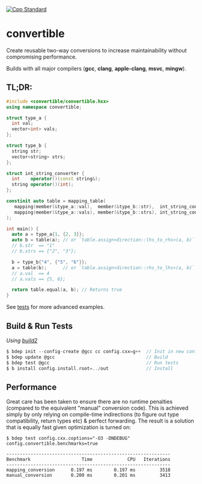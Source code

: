 [![Cpp Standard](https://img.shields.io/badge/C%2B%2B-20-blue.svg)](https://en.cppreference.com/w/cpp/20)

# convertible
Create reusable two-way conversions to increase maintainability without compromising performance.

Builds with all major compilers (**gcc**, **clang**, **apple-clang**, **msvc**, **mingw**).

## TL;DR:
```c++
#include <convertible/convertible.hxx>
using namespace convertible;

struct type_a {
  int val;
  vector<int> vals;
};

struct type_b {
  string str;
  vector<string> strs;
};

struct int_string_converter {
  int    operator()(const string&);
  string operator()(int);
};

constinit auto table = mapping_table(
   mapping(member(&type_a::val),  member(&type_b::str),  int_string_converter{}),
   mapping(member(&type_a::vals), member(&type_b::strs), int_string_converter{})
);

int main() {
  auto a = type_a{1, {2, 3}};
  auto b = table(a); // or `table.assign<direction::lhs_to_rhs>(a, b)`
  // b.str  == "1"
  // b.strs == {"2", "3"};

  b = type_b{"4", {"5", "6"}};
  a = table(b);      // or `table.assign<direction::rhs_to_lhs>(a, b)`
  // a.val  == 4
  // a.vals == {5, 6};

  return table.equal(a, b); // Returns true 
}

```
See [tests](./convertible/convertible.mapping_table.test.cxx) for more advanced examples.

## Build & Run Tests
_Using [build2](https://build2.org/install.xhtml)_
```c
$ bdep init --config-create @gcc cc config.cxx=g++  // Init in new config
$ bdep update @gcc                                  // Build
$ bdep test @gcc                                    // Run tests
$ b install config.install.root=../out              // Install
```

## Performance
Great care has been taken to ensure there are no runtime penalties (compared to the equivalent "manual" conversion code). This is achieved simply by only relying on compile-time indirections (to figure out type compatibility, return types etc) & perfect forwarding.
The result is a solution that is equally fast given optimization is turned on:
```
$ bdep test config.cxx.coptions="-O3 -DNDEBUG" config.convertible.benchmarks=true

-------------------------------------------------------------
Benchmark                   Time             CPU   Iterations
-------------------------------------------------------------
mapping_conversion      0.197 ms        0.197 ms         3518
manual_conversion       0.200 ms        0.201 ms         3413
```

